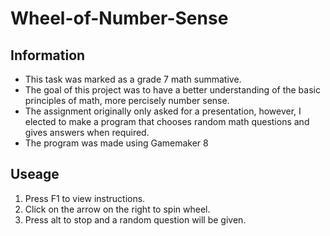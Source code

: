 # Wheel-of-Number-Sense

## Information
* This task was marked as a grade 7 math summative.
* The goal of this project was to have a better understanding of the basic principles of math, 
more percisely number sense.
* The assignment originally only asked for a presentation, however, 
I elected to make a program that chooses random math questions and gives answers when required.
* The program was made using Gamemaker 8
	
## Useage
1. Press F1 to view instructions.
2. Click on the arrow on the right to spin wheel.
3. Press alt to stop and a random question will be given.